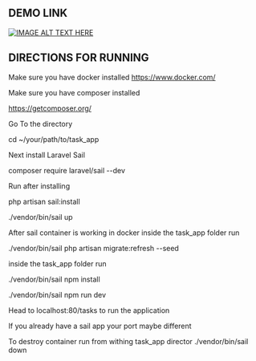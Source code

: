 ## DEMO LINK

[![IMAGE ALT TEXT HERE](https://img.youtube.com/vi/HQLH_sYOSV8/0.jpg)](https://www.youtube.com/watch?v=HQLH_sYOSV8)

## DIRECTIONS FOR RUNNING

Make sure you have docker installed
https://www.docker.com/

Make sure you have composer installed

https://getcomposer.org/


Go To the directory

cd ~/your/path/to/task_app

Next install Laravel Sail

composer require laravel/sail --dev

Run after installing

php artisan sail:install

./vendor/bin/sail up

After sail container is working in docker inside the task_app folder run

./vendor/bin/sail php artisan migrate:refresh --seed

inside the task_app folder run

./vendor/bin/sail npm install

./vendor/bin/sail npm run dev

Head to localhost:80/tasks to run the application

If you already have a sail app your port maybe different

To destroy container run from withing task_app director
./vendor/bin/sail down 



